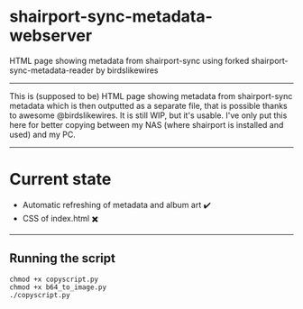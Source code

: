 # shairport-sync-metadata-webserver
HTML page showing metadata from shairport-sync using forked shairport-sync-metadata-reader by birdslikewires

---

This is (supposed to be) HTML page showing metadata from shairport-sync metadata which is then outputted as a separate file, that is possible thanks to awesome @birdslikewires.
It is still WIP, but it's usable. I've only put this here for better copying between my NAS (where shairport is installed and used) and my PC.

---

# Current state
- Automatic refreshing of metadata and album art :heavy_check_mark: 
- CSS of index.html :heavy_multiplication_x: 

---

## Running the script

```
chmod +x copyscript.py
chmod +x b64_to_image.py
./copyscript.py
```
